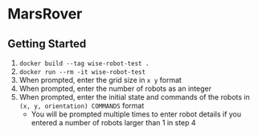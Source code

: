 # MarsRover

## Getting Started
1. `docker build --tag wise-robot-test .`
2. `docker run --rm -it wise-robot-test`
3. When prompted, enter the grid size in `x y` format
4. When prompted, enter the number of robots as an integer
5. When prompted, enter the initial state and commands of the robots in `(x, y, orientation) COMMANDS` format
    - You will be prompted multiple times to enter robot details if you entered a number of robots larger than 1 in step 4
